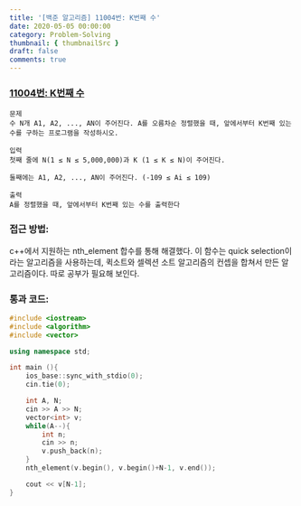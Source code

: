 ```yaml
---
title: '[백준 알고리즘] 11004번: K번째 수'
date: 2020-05-05 00:00:00
category: Problem-Solving
thumbnail: { thumbnailSrc }
draft: false
comments: true
---
```


### [11004번: K번째 수](https://www.acmicpc.net/problem/11004)

```
문제
수 N개 A1, A2, ..., AN이 주어진다. A를 오름차순 정렬했을 때, 앞에서부터 K번째 있는 수를 구하는 프로그램을 작성하시오.

입력
첫째 줄에 N(1 ≤ N ≤ 5,000,000)과 K (1 ≤ K ≤ N)이 주어진다.

둘째에는 A1, A2, ..., AN이 주어진다. (-109 ≤ Ai ≤ 109)

출력
A를 정렬했을 때, 앞에서부터 K번째 있는 수를 출력한다
```

### 접근 방법:

c++에서 지원하는 nth_element 합수를 통해 해결했다. 이 함수는 quick selection이라는 알고리즘을 사용하는데, 퀵소트와 셀렉션 소트 알고리즘의 컨셉을 합쳐서 만든 알고리즘이다. 따로 공부가 필요해 보인다.

### 통과 코드:

```cpp
#include <iostream>
#include <algorithm>
#include <vector>

using namespace std;

int main (){
    ios_base::sync_with_stdio(0);
    cin.tie(0);

    int A, N;
    cin >> A >> N;
    vector<int> v;
    while(A--){
        int n;
        cin >> n;
        v.push_back(n);
    }
    nth_element(v.begin(), v.begin()+N-1, v.end());

    cout << v[N-1];
}
```

